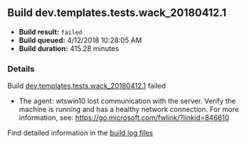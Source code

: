 ## Build dev.templates.tests.wack_20180412.1
- **Build result:** `failed`
- **Build queued:** 4/12/2018 10:28:05 AM
- **Build duration:** 415.28 minutes
### Details
Build [dev.templates.tests.wack_20180412.1](https://winappstudio.visualstudio.com/web/build.aspx?pcguid=a4ef43be-68ce-4195-a619-079b4d9834c2&builduri=vstfs%3a%2f%2f%2fBuild%2fBuild%2f25472) failed

+ The agent: wtswin10 lost communication with the server. Verify the machine is running and has a healthy network connection. For more information, see: https://go.microsoft.com/fwlink/?linkid=846610

Find detailed information in the [build log files](https://uwpctdiags.blob.core.windows.net/buildlogs/dev.templates.tests.wack_20180412.1_logs.zip)
